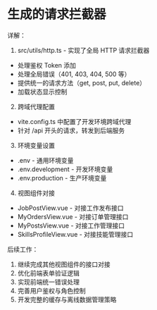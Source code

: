 # 生成的请求拦截器
详解：

1. src/utils/http.ts - 实现了全局 HTTP 请求拦截器
 - 处理鉴权 Token 添加
 - 处理全局错误（401, 403, 404, 500 等）
 - 提供统一的请求方法（get, post, put, delete）
 - 加载状态显示控制

2. 跨域代理配置
 - vite.config.ts 中配置了开发环境跨域代理
 - 针对 /api 开头的请求，转发到后端服务

3. 环境变量设置
 - .env - 通用环境变量
 - .env.development - 开发环境变量
 - .env.production - 生产环境变量

4. 视图组件对接
 - JobPostView.vue - 对接工作发布接口
 - MyOrdersView.vue - 对接订单管理接口
 - MyPostsView.vue - 对接工作管理接口
 - SkillsProfileView.vue - 对接技能管理接口

后续工作：
1. 继续完成其他视图组件的接口对接
2. 优化前端表单验证逻辑
3. 实现前端统一错误处理
4. 完善用户鉴权与角色控制
5. 开发完整的缓存与离线数据管理策略
